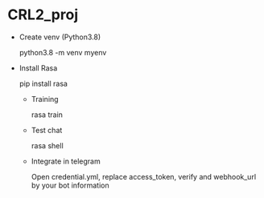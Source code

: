 # CRL2_proj

- Create venv (Python3.8)

  python3.8 -m venv myenv

- Install Rasa

  pip install rasa

  - Training

    rasa train

  - Test chat

    rasa shell

  - Integrate in telegram

    Open credential.yml, replace access_token, verify and webhook_url by your bot information 
